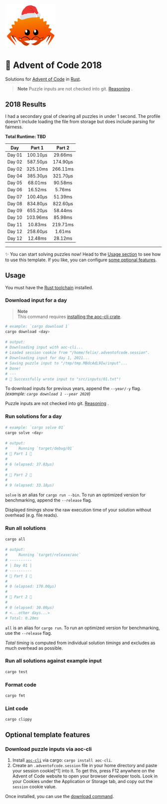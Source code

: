 <img src="./.assets/christmas_ferris.png" width="164">

# 🎄 Advent of Code 2018

Solutions for [Advent of Code](https://adventofcode.com/) in [Rust](https://www.rust-lang.org/).

> **Note**
> Puzzle inputs are not checked into
> git. [Reasoning](https://old.reddit.com/r/adventofcode/comments/k99rod/sharing_input_data_were_we_requested_not_to/gf2ukkf/?context=3)
> .

<!--- advent_readme_stars table --->

## 2018 Results

I had a secondary goal of clearing all puzzles in under 1 second. The profile doesn't include loading the file from 
storage but does include parsing for fairness.

**Total Runtime: TBD**

|  Day   |  Part 1  |  Part 2   |
|:------:|:--------:|:---------:|
| Day 01 | 100.10µs |  29.66ms  |
| Day 02 | 587.50µs | 174.90µs  |
| Day 02 | 325.10ms | 266.11ms  |
| Day 04 | 385.30µs | 321.70µs  |
| Day 05 | 68.01ms  |  90.58ms  |
| Day 06 | 16.52ms  |  5.76ms   |
| Day 07 | 100.40µs |  51.39ms  |
| Day 08 | 834.80µs | 822.60µs  |
| Day 09 | 655.20µs |  58.44ms  |
| Day 10 | 103.96ms |  85.98ms  |
| Day 11 | 10.83ms  | 219.71ms  |
| Day 12 | 258.60µs |  1.61ms   |
| Day 12 | 12.48ms  |  28.12ms  |

---

✨ You can start solving puzzles now! Head to the [Usage section](#usage) to see how to use this template. If you like,
you can configure [some optional features](#optional-template-features).

## Usage

You must have the [Rust toolchain](https://www.rust-lang.org/tools/install) installed.

### Download input for a day

> **Note**  
> This command requires [installing the aoc-cli crate](#download-puzzle-inputs-via-aoc-cli).

```sh
# example: `cargo download 1`
cargo download <day>

# output:
# Downloading input with aoc-cli...
# Loaded session cookie from "/home/felix/.adventofcode.session".
# Downloading input for day 1, 2021...
# Saving puzzle input to "/tmp/tmp.MBdcAdL9Iw/input"...
# Done!
# ---
# 🎄 Successfully wrote input to "src/inputs/01.txt"!
```

To download inputs for previous years, append the `--year/-y` flag. _(example: `cargo download 1 --year 2020`)_

Puzzle inputs are not checked into
git. [Reasoning](https://old.reddit.com/r/adventofcode/comments/k99rod/sharing_input_data_were_we_requested_not_to/gf2ukkf/?context=3)
.

### Run solutions for a day

```sh
# example: `cargo solve 01`
cargo solve <day>

# output:
#     Running `target/debug/01`
# 🎄 Part 1 🎄
#
# 6 (elapsed: 37.03µs)
#
# 🎄 Part 2 🎄
#
# 9 (elapsed: 33.18µs)
```

`solve` is an alias for `cargo run --bin`. To run an optimized version for benchmarking, append the `--release` flag.

Displayed _timings_ show the raw execution time of your solution without overhead (e.g. file reads).

### Run all solutions

```sh
cargo all

# output:
#     Running `target/release/aoc`
# ----------
# | Day 01 |
# ----------
# 🎄 Part 1 🎄
#
# 0 (elapsed: 170.00µs)
#
# 🎄 Part 2 🎄
#
# 0 (elapsed: 30.00µs)
# <...other days...>
# Total: 0.20ms
```

`all` is an alias for `cargo run`. To run an optimized version for benchmarking, use the `--release` flag.

_Total timing_ is computed from individual solution _timings_ and excludes as much overhead as possible.

### Run all solutions against example input

```sh
cargo test
```

### Format code

```sh
cargo fmt
```

### Lint code

```sh
cargo clippy
```

## Optional template features

### Download puzzle inputs via aoc-cli

1. Install [`aoc-cli`](https://github.com/scarvalhojr/aoc-cli/) via cargo: `cargo install aoc-cli`.
2. Create an `.adventofcode.session` file in your home directory and paste your session cookie[^1] into it. To get this,
   press F12 anywhere on the Advent of Code website to open your browser developer tools. Look in your Cookies under the
   Application or Storage tab, and copy out the `session` cookie value.

Once installed, you can use the [download command](#download-input-for-a-day).
